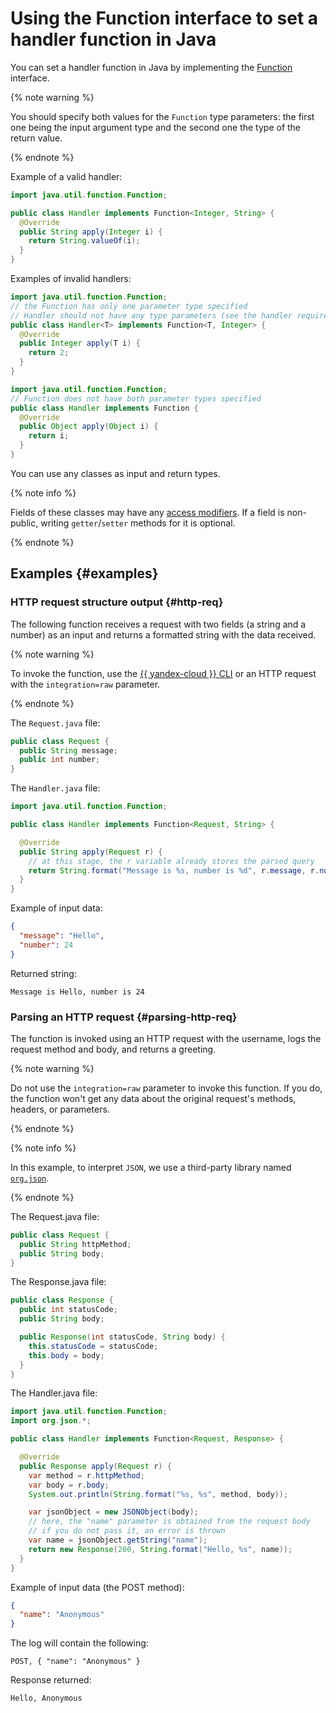 # Using the Function interface to set a handler function in Java

You can set a handler function in Java by implementing the [Function](https://docs.oracle.com/javase/8/docs/api/java/util/function/Function.html) interface.

{% note warning %}

You should specify both values for the `Function` type parameters: the first one being the input argument type and the second one the type of the return value.

{% endnote %}

Example of a valid handler:
```java
import java.util.function.Function;

public class Handler implements Function<Integer, String> {
  @Override
  public String apply(Integer i) {
    return String.valueOf(i);
  }
}
```

Examples of invalid handlers:
```java
import java.util.function.Function;
// the Function has only one parameter type specified
// Handler should not have any type parameters (see the handler requirements)
public class Handler<T> implements Function<T, Integer> {
  @Override
  public Integer apply(T i) {
    return 2;
  }
}
```

```java
import java.util.function.Function;
// Function does not have both parameter types specified
public class Handler implements Function {
  @Override
  public Object apply(Object i) {
    return i;
  }
}
```

You can use any classes as input and return types.

{% note info %}

Fields of these classes may have any [access modifiers](https://docs.oracle.com/javase/tutorial/java/javaOO/accesscontrol.html). If a field is non-public, writing `getter`/`setter` methods for it is optional.

{% endnote %}

## Examples {#examples}

### HTTP request structure output {#http-req}

The following function receives a request with two fields (a string and a number) as an input and returns a formatted string with the data received.

{% note warning %}

To invoke the function, use the [{{ yandex-cloud }} CLI](../../../concepts/function-invoke.md) or an HTTP request with the `integration=raw` parameter.

{% endnote %}

The `Request.java` file:
```java
public class Request {
  public String message;
  public int number;
}
```

The `Handler.java` file:
```java
import java.util.function.Function;

public class Handler implements Function<Request, String> {

  @Override
  public String apply(Request r) {
    // at this stage, the r variable already stores the parsed query
    return String.format("Message is %s, number is %d", r.message, r.number);
  }
}
```

Example of input data:

```json
{
  "message": "Hello",
  "number": 24
}
```

Returned string:

```
Message is Hello, number is 24
```

### Parsing an HTTP request {#parsing-http-req}

The function is invoked using an HTTP request with the username, logs the request method and body, and returns a greeting.

{% note warning %}

Do not use the `integration=raw` parameter to invoke this function. If you do, the function won't get any data about the original request's methods, headers, or parameters.

{% endnote %}

{% note info %}

In this example, to interpret `JSON`, we use a third-party library named [`org.json`](https://github.com/stleary/JSON-java).

{% endnote %}

The Request.java file:
```java
public class Request {
  public String httpMethod;
  public String body;
}
```

The Response.java file:
```java
public class Response {
  public int statusCode;
  public String body;

  public Response(int statusCode, String body) {
    this.statusCode = statusCode;
    this.body = body;
  }
}
```

The Handler.java file:
```java
import java.util.function.Function;
import org.json.*;

public class Handler implements Function<Request, Response> {

  @Override
  public Response apply(Request r) {
    var method = r.httpMethod;
    var body = r.body;
    System.out.println(String.format("%s, %s", method, body));

    var jsonObject = new JSONObject(body);
    // here, the "name" parameter is obtained from the request body
    // if you do not pass it, an error is thrown
    var name = jsonObject.getString("name");
    return new Response(200, String.format("Hello, %s", name));
  }
}
```

Example of input data (the POST method):

```json
{
  "name": "Anonymous"
}
```

The log will contain the following:

```
POST, { "name": "Anonymous" }
```

Response returned:

```
Hello, Anonymous
```
